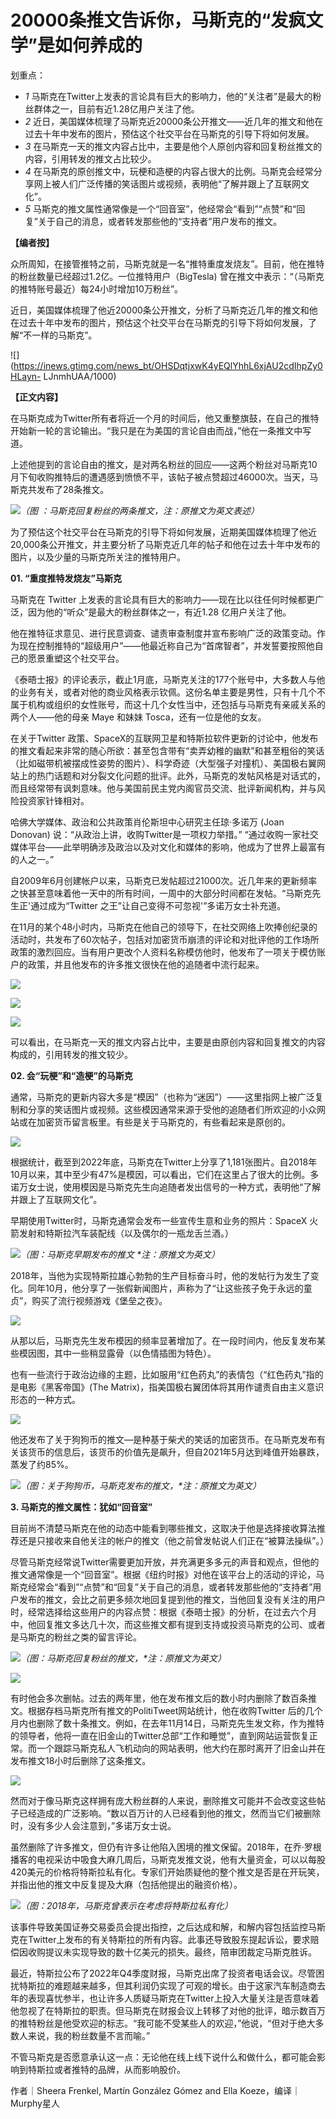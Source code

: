 # 20000条推文告诉你，马斯克的“发疯文学”是如何养成的

划重点：

  * _1_ 马斯克在Twitter上发表的言论具有巨大的影响力，他的“关注者”是最大的粉丝群体之一，目前有近1.28亿用户关注了他。
  * _2_ 近日，美国媒体梳理了马斯克近20000条公开推文——近几年的推文和他在过去十年中发布的图片，预估这个社交平台在马斯克的引导下将如何发展。
  * _3_ 在马斯克一天的推文内容占比中，主要是他个人原创内容和回复粉丝推文的内容，引用转发的推文占比较少。
  * _4_ 在马斯克的原创推文中，玩梗和造梗的内容占很大的比例。马斯克会经常分享网上被人们广泛传播的笑话图片或视频，表明他“了解并跟上了互联网文化”。
  * _5_ 马斯克的推文属性通常像是一个“回音室”，他经常会“看到”“点赞”和“回复”关于自己的消息，或者转发那些他的“支持者”用户发布的推文。

**【编者按】**

众所周知，在接管推特之前，马斯克就是一名“推特重度发烧友”。目前，他在推特的粉丝数量已经超过1.2亿。一位推特用户（BigTesla)
曾在推文中表示：“（马斯克的推特账号最近）每24小时增加10万粉丝”。

近日，美国媒体梳理了他近20000条公开推文，分析了马斯克近几年的推文和他在过去十年中发布的图片，预估这个社交平台在马斯克的引导下将如何发展，了解“不一样的马斯克”。

![](https://inews.gtimg.com/news_bt/OHSDqtjxwK4yEQlYhhL6xjAU2cdIhpZy0HLayn-
LJnmhUAA/1000)

**【正文内容】**

在马斯克成为Twitter所有者将近一个月的时间后，他又重整旗鼓，在自己的推特开始新一轮的言论输出。“我只是在为美国的言论自由而战，”他在一条推文中写道。

上述他提到的言论自由的推文，是对两名粉丝的回应——这两个粉丝对马斯克10月下旬收购推特后的遭遇感到愤愤不平，该帖子被点赞超过46000次。当天，马斯克共发布了28条推文。

![](https://inews.gtimg.com/newsapp_bt/0/15661921267/1000)_（图
：马斯克回复粉丝的两条推文，注：原推文为英文表述）_

为了预估这个社交平台在马斯克的引导下将如何发展，近期美国媒体梳理了他近20,000条公开推文，并主要分析了马斯克近几年的帖子和他在过去十年中发布的图片，以及少量的马斯克所关注的推特用户。

**01\. “重度推特发烧友”马斯克**

马斯克在 Twitter 上发表的言论具有巨大的影响力——现在比以往任何时候都更广泛，因为他的“听众”是最大的粉丝群体之一，有近1.28 亿用户关注了他。

他在推特征求意见、进行民意调查、谴责审查制度并宣布影响广泛的政策变动。作为现在控制推特的“超级用户”——他最近称自己为“首席智者”，并发誓要按照他自己的愿景重塑这个社交平台。

《泰晤士报》的评论表示，截止1月底，马斯克关注的177个账号中，大多数人与他的业务有关，或者对他的商业风格表示钦佩。这份名单主要是男性，只有十几个不属于机构或组织的女性账号，而这十几个女性当中，还包括与马斯克有亲戚关系的两个人——他的母亲
Maye 和妹妹 Tosca，还有一位是他的女友。

在关于Twitter
政策、SpaceX的互联网卫星和特斯拉软件更新的讨论中，他发布的推文看起来非常的随心所欲：甚至包含带有“卖弄幼稚的幽默”和甚至粗俗的笑话（比如磁带机被摆成性姿势的图片）、科学奇迹（大型强子对撞机）、美国极右翼网站上的热门话题和对分裂文化问题的批评。此外，马斯克的发帖风格是对话式的，而且经常带有讽刺意味。他与美国前民主党内阁官员交流、批评新闻机构，并与风险投资家针锋相对。

哈佛大学媒体、政治和公共政策肖伦斯坦中心研究主任琼·多诺万 (Joan Donovan) 说：“从政治上讲，收购Twitter是一项权力举措。”
“通过收购一家社交媒体平台——此举明确涉及政治以及对文化和媒体的影响，他成为了世界上最富有的人之一。”

自2009年6月创建帐户以来，马斯克已发帖超过21000次。近几年来的更新频率之快甚至意味着他一天中的所有时间，一周中的大部分时间都在发帖。“马斯克先生正'通过成为“Twitter
之王”让自己变得不可忽视'”多诺万女士补充道。

在11月的某个48小时内，马斯克在他自己的领导下，在社交网络上吹捧创纪录的活动时，共发布了60次帖子，包括对加密货币崩溃的评论和对批评他的工作场所政策的激烈回应。当有用户更改个人资料名称模仿他时，他发布了一项关于模仿账户的政策，并且他发布的许多推文很快在他的追随者中流行起来。

![](https://inews.gtimg.com/newsapp_bt/0/15661921391/1000)

![](https://inews.gtimg.com/newsapp_bt/0/15661921482/1000)

![](https://inews.gtimg.com/newsapp_bt/0/15661921488/1000)

可以看出，在马斯克一天的推文内容占比中，主要是由原创内容和回复推文的内容构成的，引用转发的推文较少。

**02\. 会“玩梗”和“造梗”的马斯克**

通常，马斯克的更新内容大多是“模因”（也称为“迷因”）——这里指网上被广泛复制和分享的笑话图片或视频。这些模因通常来源于受他的追随者们所欢迎的小众网站或在加密货币留言板里。有些是关于马斯克的，有些看起来是原创的。

![](https://inews.gtimg.com/newsapp_bt/0/15661922611/1000)

根据统计，截至到2022年底，马斯克在Twitter上分享了1,181张图片。自2018年10月以来，其中至少有47%是模因，可以看出，它们在这里占了很大的比例。多诺万女士说，使用模因是马斯克先生向追随者发出信号的一种方式，表明他“了解并跟上了互联网文化”。

早期使用Twitter时，马斯克通常会发布一些宣传生意和业务的照片：SpaceX 火箭发射和特斯拉汽车装配线（以及偶尔的一瓶龙舌兰酒。）

![](https://inews.gtimg.com/newsapp_bt/0/15661922615/1000)_（图：马斯克早期发布的推文
*注：原推文为英文）_

2018年，当他为实现特斯拉雄心勃勃的生产目标奋斗时，他的发帖行为发生了变化。同年10月，他分享了一张假新闻图片，声称为了“让这些孩子免于永远的童贞”，购买了流行视频游戏《堡垒之夜》。

![](https://inews.gtimg.com/newsapp_bt/0/15661921671/1000)

从那以后，马斯克先生发布模因的频率显著增加了。在一段时间内，他反复发布某些模因图，其中一些稍显露骨（以色情插图为特色）。

也有一些流行于政治边缘的主题，比如服用“红色药丸”的表情包（“红色药丸”指的是电影《黑客帝国》(The
Matrix)，指美国极右翼团体将其用作谴责自由主义意识形态的一种方式。

![](https://inews.gtimg.com/newsapp_bt/0/15661921686/1000)

他还发布了关于狗狗币的推文—是种基于柴犬的笑话的加密货币。在马斯克发布有关该货币的信息后，该货币的价值先是飙升，但自2021年5月达到峰值开始暴跌，蒸发了约85%。

![](https://inews.gtimg.com/newsapp_bt/0/15661921718/1000)_（图：关于狗狗币，马斯克发布的推文，*注：原推文为英文）_

**3\. 马斯克的推文属性：犹如“回音室”**

目前尚不清楚马斯克在他的动态中能看到哪些推文，这取决于他是选择接收算法推荐还是只接收来自他关注的帐户的推文（他之前曾发帖说人们正在“被算法操纵”。）

尽管马斯克经常说Twitter需要更加开放，并充满更多多元的声音和观点，但他的推文通常像是一个“回音室”。根据《纽约时报》对他在该平台上的活动的评论，马斯克经常会“看到”“点赞”和“回复”关于自己的消息，或者转发那些他的“支持者”用户发布的推文，会比之前更多频次地回复提到他的推文，当他回复没有关注的用户时，经常选择给这些用户的内容点赞：根据《泰晤士报》的分析，在过去六个月中，他回复推文多达几十次，而这些推文都有提到支持或投资马斯克的公司、或者是马斯克的粉丝之类的留言评论。

![](https://inews.gtimg.com/newsapp_bt/0/15661922077/1000)_（图：马斯克回复粉丝的推文，*注：原推文为英文）_

![](https://inews.gtimg.com/newsapp_bt/0/15661922267/1000)

有时他会多次删帖。过去的两年里，他在发布推文后的数小时内删除了数百条推文。根据存档马斯克所有推文的PolitiTweet网站统计，他在收购Twitter
后的几个月内也删除了数十条推文。例如，在去年11月14日，马斯克先生发文称，作为推特的领导者，他将一直在旧金山的Twitter总部“工作和睡觉”，直到网站运营恢复正常。而一个跟踪马斯克私人飞机动向的网站表明，他大约在那时离开了旧金山并在发布推文18小时后删除了这条推文。

![](https://inews.gtimg.com/newsapp_bt/0/15661922276/1000)

然而对于像马斯克这样拥有庞大粉丝群的人来说，删除推文可能并不会改变这些帖子已经造成的广泛影响。“数以百万计的人已经看到他的推文，然而当它们被删除时，没有多少人会注意到，”多诺万女士说。

虽然删除了许多推文，但仍有许多让他陷入困境的推文保留。2018年，在乔·罗根播客的电视采访中吸食大麻几周后，马斯克发推文说，他有大量资金，可以以每股420美元的价格将特斯拉私有化。专家们开始质疑他的整个推文是否是在开玩笑，并指出他的推文中反复提及大麻（包括他提出的融资价格）。

![](https://inews.gtimg.com/newsapp_bt/0/15661922282/1000)_（图：2018年，马斯克曾表示在考虑将特斯拉私有化）_

该事件导致美国证券交易委员会提出指控，之后达成和解，和解内容包括监控马斯克在Twitter上发布的有关特斯拉的所有内容。此事还导致股东提起诉讼，要求赔偿因收购提议未实现导致的数十亿美元的损失。最终，陪审团裁定马斯克胜诉。

最近，特斯拉公布了2022年Q4季度财报，马斯克出席了投资者电话会议。尽管困扰特斯拉的难题越来越多，但其利润仍实现了可观的增长。由于这家汽车制造商去年的表现喜忧参半，也让许多人质疑马斯克在Twitter上投入大量关注是否意味着他忽视了在特斯拉的职责。但马斯克在财报会议上转移了对他的批评，暗示数百万的推特粉丝是他受欢迎的标志。“我可能不受某些人的欢迎，”他说，“但对于绝大多数人来说，我的粉丝数量不言而喻。”

不管马斯克是否愿意承认这一点：无论他在线上线下说什么和做什么，都可能会影响到特斯拉或者推特的品牌，从而影响股价。

作者｜Sheera Frenkel, Martín González Gómez and Ella Koeze，编译｜Murphy星人

